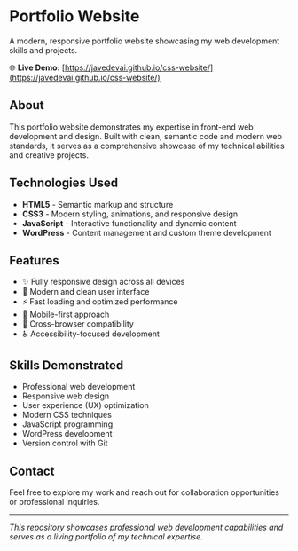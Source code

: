 # Portfolio Website

A modern, responsive portfolio website showcasing my web development skills and projects.

🌐 **Live Demo:** [https://javedevai.github.io/css-website/](https://javedevai.github.io/css-website/)

## About

This portfolio website demonstrates my expertise in front-end web development and design. Built with clean, semantic code and modern web standards, it serves as a comprehensive showcase of my technical abilities and creative projects.

## Technologies Used

- **HTML5** - Semantic markup and structure
- **CSS3** - Modern styling, animations, and responsive design
- **JavaScript** - Interactive functionality and dynamic content
- **WordPress** - Content management and custom theme development

## Features

- ✨ Fully responsive design across all devices
- 🎨 Modern and clean user interface
- ⚡ Fast loading and optimized performance
- 📱 Mobile-first approach
- 🔧 Cross-browser compatibility
- ♿ Accessibility-focused development

## Skills Demonstrated

- Professional web development
- Responsive web design
- User experience (UX) optimization
- Modern CSS techniques
- JavaScript programming
- WordPress development
- Version control with Git

## Contact

Feel free to explore my work and reach out for collaboration opportunities or professional inquiries.

---

*This repository showcases professional web development capabilities and serves as a living portfolio of my technical expertise.*
